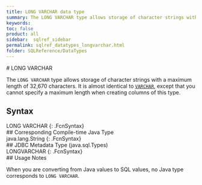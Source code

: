 ```yaml
---
title: LONG VARCHAR data type
summary: The LONG VARCHAR type allows storage of character strings with a maximum length of 32,700 characters. It is identical to VARCHAR, except that you cannot specify a maximum length when creating columns of this type.
keywords:
toc: false
product: all
sidebar:  sqlref_sidebar
permalink: sqlref_datatypes_longvarchar.html
folder: SQLReference/DataTypes
---
```

<section>
<div class="TopicContent" data-swiftype-index="true" markdown="1">
# LONG VARCHAR

The `LONG VARCHAR` type allows storage of character strings with a
maximum length of 32,670 characters. It is almost identical to
[`VARCHAR`](sqlref_datatypes_varchar.html), except that you cannot
specify a maximum length when creating columns of this type.

## Syntax

<div class="fcnWrapperWide" markdown="1">
    LONG VARCHAR
{: .FcnSyntax}

</div>
## Corresponding Compile-time Java Type

<div class="fcnWrapperWide" markdown="1">
    java.lang.String
{: .FcnSyntax}

</div>
## JDBC Metadata Type (java.sql.Types)

<div class="fcnWrapperWide" markdown="1">
    LONGVARCHAR
{: .FcnSyntax}

</div>
## Usage Notes

When you are converting from Java values to SQL values, no Java type
corresponds to `LONG VARCHAR`.

</div>
</section>

